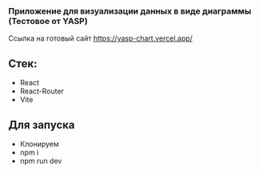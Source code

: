 ### Приложение для визуализации данных в виде диаграммы (Тестовое от YASP)
Ссылка на готовый сайт https://yasp-chart.vercel.app/

## Стек:
* React
* React-Router
* Vite

## Для запуска
* Клонируем
* npm i
* npm run dev
